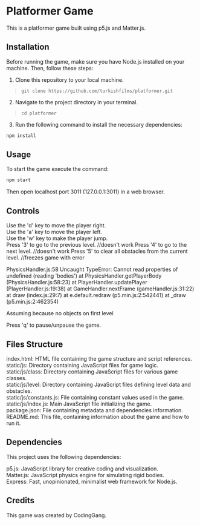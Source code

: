 # Platformer Game

This is a platformer game built using p5.js and Matter.js.

## Installation

Before running the game, make sure you have Node.js installed on your machine. Then, follow these steps:

1. Clone this repository to your local machine.

>   `git clone https://github.com/turkishfilms/platformer.git`

2. Navigate to the project directory in your terminal.

>   `cd platformer`

3. Run the following command to install the necessary dependencies:

```bash
npm install
```

## Usage


To start the game execute the command:

```bash
npm start
```

Then open localhost port 3011 (127.0.0.1:3011) in a web browser.


## Controls

Use the 'd' key to move the player right.  
Use the 'a' key to move the player left.  
Use the 'w' key to make the player jump.  
Press '3' to go to the previous level.  //doesn't work
Press '4' to go to the next level.  //doesn't work
Press '5' to clear all obstacles from the current level.  //freezes game with error

PhysicsHandler.js:58 Uncaught TypeError: Cannot read properties of undefined (reading 'bodies')
    at PhysicsHandler.getPlayerBody (PhysicsHandler.js:58:23)
    at PlayerHandler.updatePlayer (PlayerHandler.js:19:38)
    at GameHandler.nextFrame (gameHandler.js:31:22)
    at draw (index.js:29:7)
    at e.default.redraw (p5.min.js:2:542441)
    at _draw (p5.min.js:2:462354)

Assuming because no objects on first level


Press 'q' to pause/unpause the game.  

## Files Structure

index.html: HTML file containing the game structure and script references.  
static/js: Directory containing JavaScript files for game logic.  
static/js/class: Directory containing JavaScript files for various game classes.  
static/js/level: Directory containing JavaScript files defining level data and obstacles.  
static/js/constants.js: File containing constant values used in the game.  
static/js/index.js: Main JavaScript file initializing the game.  
package.json: File containing metadata and dependencies information.  
README.md: This file, containing information about the game and how to run it.  

## Dependencies

This project uses the following dependencies:

p5.js: JavaScript library for creative coding and visualization.  
Matter.js: JavaScript physics engine for simulating rigid bodies.  
Express: Fast, unopinionated, minimalist web framework for Node.js.  

## Credits

This game was created by CodingGang.

